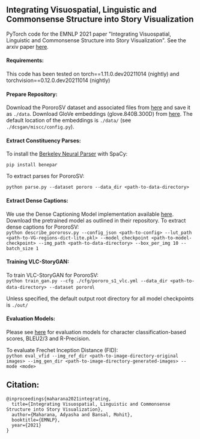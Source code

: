 ## Integrating Visuospatial, Linguistic and Commonsense Structure into Story Visualization

PyTorch code for the EMNLP 2021 paper "Integrating Visuospatial, Linguistic and Commonsense Structure into Story Visualization". See the arxiv paper [here](https://arxiv.org/abs/2110.10834).

#### Requirements:
This code has been tested on torch==1.11.0.dev20211014 (nightly) and torchvision==0.12.0.dev20211014 (nightly)

#### Prepare Repository:
 Download the PororoSV dataset and associated files from [here](https://drive.google.com/file/d/1BqKizOZn4o4dbwNGK7ThCDnNEOVAolnf/view?usp=sharing) and save it as ```./data```.
 Download GloVe embeddings (glove.840B.300D) from [here](https://nlp.stanford.edu/projects/glove/). The default location of the embeddings is ```./data/``` (see ```./dcsgan/miscc/config.py```).

#### Extract Constituency Parses:
To install the [Berkeley Neural Parser](https://spacy.io/universe/project/self-attentive-parser) with SpaCy:

```pip install benepar```

To extract parses for PororoSV:

```python parse.py --dataset pororo --data_dir <path-to-data-directory>```

#### Extract Dense Captions:

We use the Dense Captioning Model implementation available [here](https://github.com/soloist97/densecap-pytorch
). Download the pretrained model as outlined in their repository. To extract dense captions for PororoSV:\
```python describe_pororosv.py --config_json <path-to-config> --lut_path <path-to-VG-regions-dict-lite.pkl> --model_checkpoint <path-to-model-checkpoint> --img_path <path-to-data-directory> --box_per_img 10 --batch_size 1```

#### Training VLC-StoryGAN:

To train VLC-StoryGAN for PororoSV:\
```python train_gan.py --cfg ./cfg/pororo_s1_vlc.yml --data_dir <path-to-data-directory> --dataset pororo```\
   
Unless specified, the default output root directory for all model checkpoints is ```./out/```

#### Evaluation Models:
Please see [here](https://github.com/adymaharana/StoryViz) for evaluation models for character classification-based scores, BLEU2/3 and R-Precision.

To evaluate Frechet Inception Distance (FID):\
```python eval_vfid --img_ref_dir <path-to-image-directory-original images> --img_gen_dir <path-to-image-directory-generated-images> --mode <mode>```

## Citation:
```
@inproceedings{maharana2021integrating,
  title={Integrating Visuospatial, Linguistic and Commonsense Structure into Story Visualization},
  author={Maharana, Adyasha and Bansal, Mohit},
  booktitle={EMNLP},
  year={2021}
}
```